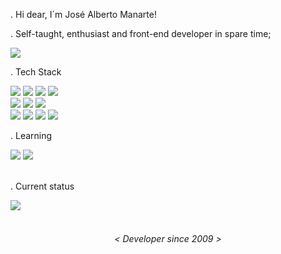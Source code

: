 . Hi dear, I´m José Alberto Manarte! 

. Self-taught, enthusiast and front-end developer in spare time;

<img src="https://img.shields.io/badge/UX/UI%20-Team-254c6f.svg"></img>

. Tech Stack

<div>

  <img src="https://img.shields.io/badge/-C++-256c6f?style=flat&logo=cplusplus"></img>
  <img src="https://img.shields.io/badge/-PHP-256c6f?style=flat&logo=php"></img>
  <img src="https://img.shields.io/badge/-HTML5-256c6f?style=flat&logo=html5"></img> 
  <img src="https://img.shields.io/badge/-CSS-256c6f?style=flat&logo=css3"></img> </br>
  <img src="https://img.shields.io/badge/-Visual_Studio_Code-256c6f?style=flat&logo=visual-studio-code"></img>
  <img src="https://img.shields.io/badge/-Wordpress-256c6f?style=flat&logo=wordpress"></img>
  <img src="https://img.shields.io/badge/-Elementor-256c6f?style=flat&logo=elementor"></img>  
  <img src="https://img.shields.io/badge/-Joomla-256c6f?style=flat&logo=joomla"></img>
  <img src="https://img.shields.io/badge/-Drupal-256c6f?style=flat&logo=drupal"></img>
  <img src="https://img.shields.io/badge/-Photoshop-256c6f?style=flat&logo=adobephotoshop"></img>
  <img src="https://img.shields.io/badge/-Canva-256c6f?style=flat&logo=canva"></img>  

</div>

. Learning

<div>
  <img src="https://img.shields.io/badge/-JavaScript-256c6f?style=flat&logo=javascript"></img>  
  <img src="https://img.shields.io/badge/-Python-256c6f?style=flat&logo=python"></img>    
</div>

</br>

. Current status 


<div>
<img src="https://img.shields.io/badge/Working-D14836?style=for-the-badge-m"></img>
</div>

</br>

<h6 align="center">< Developer since 2009 ></h6>

<!---
jalmanneto/jalmanneto is a ✨ special ✨ repository because its `README.md` (this file) appears on your GitHub profile.
You can click the Preview link to take a look at your changes.
--->
